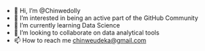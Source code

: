 - 👋 Hi, I’m @Chinwedolly
- 👀 I’m interested in being an active part of the GitHub Community 
- 🌱 I’m currently learning Data Science 
- 💞️ I’m looking to collaborate on data analytical tools
- 📫 How to reach me chinweudeka@gmail.com

<!---
Chinwedolly/Chinwedolly is a ✨ special ✨ repository because its `README.md` (this file) appears on your GitHub profile.
You can click the Preview link to take a look at your changes.
--->
